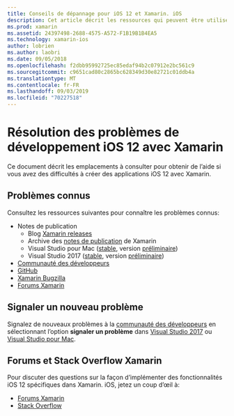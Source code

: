 ```yaml
---
title: Conseils de dépannage pour iOS 12 et Xamarin. iOS
description: Cet article décrit les ressources qui peuvent être utilisées pour la résolution des problèmes lors du développement d’applications Xamarin. iOS. Il aborde les problèmes connus, les rapports d’un nouveau problème et d’autres ressources de dépannage.
ms.prod: xamarin
ms.assetid: 24397498-2688-4575-A572-F1B19B1B4EA5
ms.technology: xamarin-ios
author: lobrien
ms.author: laobri
ms.date: 09/05/2018
ms.openlocfilehash: f2dbb95992725ec85edaf94b2c07912e2bc561c9
ms.sourcegitcommit: c9651cad80c2865bc628349d30e82721c01ddb4a
ms.translationtype: MT
ms.contentlocale: fr-FR
ms.lasthandoff: 09/03/2019
ms.locfileid: "70227518"
---
```

# <a name="troubleshooting-ios-12-development-with-xamarin"></a>Résolution des problèmes de développement iOS 12 avec Xamarin

Ce document décrit les emplacements à consulter pour obtenir de l’aide si vous avez des difficultés à créer des applications iOS 12 avec Xamarin.

## <a name="known-issues"></a>Problèmes connus

Consultez les ressources suivantes pour connaître les problèmes connus:

- Notes de publication
  - Blog [Xamarin releases](http://releases.xamarin.com/)
  - Archive des [notes de publication](https://docs.microsoft.com/xamarin/ios/release-notes/) de Xamarin
  - Visual Studio pour Mac ([stable](https://docs.microsoft.com/visualstudio/releasenotes/vs2017-mac-relnotes), version [préliminaire](https://docs.microsoft.com/visualstudio/releasenotes/vs2017-mac-preview-relnotes))
  - Visual Studio 2017 ([stable](https://docs.microsoft.com/visualstudio/releasenotes/vs2017-relnotes), version [préliminaire](https://docs.microsoft.com/visualstudio/releasenotes/vs2017-preview-relnotes))
- [Communauté des développeurs](https://developercommunity.visualstudio.com/search.html)
- [GitHub](https://github.com/xamarin/xamarin-macios/issues)
- [Xamarin Bugzilla](https://bugzilla.xamarin.com/query.cgi?product=iOS)
- [Forums Xamarin](https://forums.xamarin.com/categories/ios)

## <a name="report-a-new-issue"></a>Signaler un nouveau problème

Signalez de nouveaux problèmes à la [communauté des développeurs](https://developercommunity.visualstudio.com/spaces/8/index.html) en sélectionnant l’option **signaler un problème** dans [Visual Studio 2017](https://docs.microsoft.com/visualstudio/ide/how-to-report-a-problem-with-visual-studio-2017) ou [Visual Studio pour Mac](https://docs.microsoft.com/visualstudio/mac/report-a-problem).

## <a name="xamarin-forums-and-stack-overflow"></a>Forums et Stack Overflow Xamarin

Pour discuter des questions sur la façon d’implémenter des fonctionnalités iOS 12 spécifiques dans Xamarin. iOS, jetez un coup d’œil à:

- [Forums Xamarin](http://forums.xamarin.com/categories/ios)
- [Stack Overflow](https://stackoverflow.com/search?tab=newest&q=xamarin)
